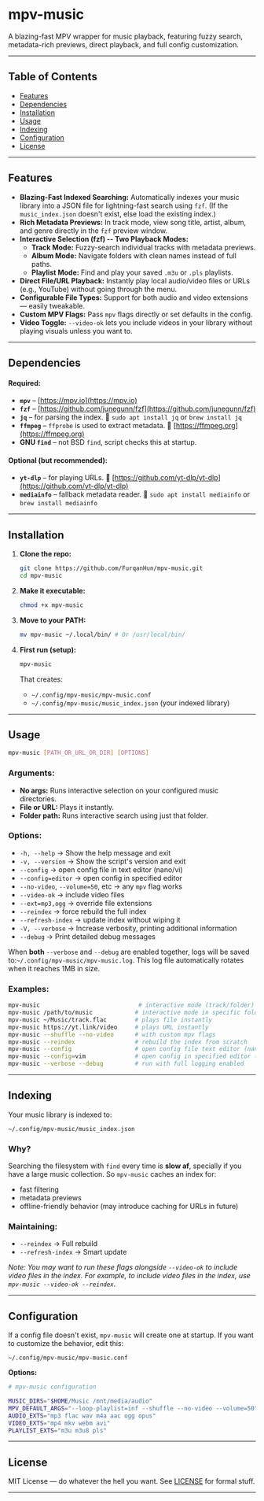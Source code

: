 # mpv-music
A blazing-fast MPV wrapper for music playback, featuring fuzzy search, metadata-rich previews, direct playback, and full config customization.

---

## Table of Contents

* [Features](#features)
* [Dependencies](#dependencies)
* [Installation](#installation)
* [Usage](#usage)
* [Indexing](#indexing)
* [Configuration](#configuration)
* [License](#license)

---

## Features

* **Blazing-Fast Indexed Searching:** Automatically indexes your music library into a JSON file for lightning-fast search using `fzf`. (If the `music_index.json` doesn't exist, else load the existing index.)
* **Rich Metadata Previews:** In track mode, view song title, artist, album, and genre directly in the `fzf` preview window.
* **Interactive Selection (fzf) -- Two Playback Modes:**
  * **Track Mode:** Fuzzy-search individual tracks with metadata previews.
  * **Album Mode:** Navigate folders with clean names instead of full paths.
  * **Playlist Mode:** Find and play your saved `.m3u` or `.pls` playlists.
* **Direct File/URL Playback:** Instantly play local audio/video files or URLs (e.g., YouTube) without going through the menu.
* **Configurable File Types:** Support for both audio and video extensions — easily tweakable.
* **Custom MPV Flags:** Pass `mpv` flags directly or set defaults in the config.
* **Video Toggle:** `--video-ok` lets you include videos in your library without playing visuals unless you want to.

---

## Dependencies

#### Required:
* **`mpv`** – [https://mpv.io](https://mpv.io)
* **`fzf`** – [https://github.com/junegunn/fzf](https://github.com/junegunn/fzf)
* **`jq`** – for parsing the index.
  🧪 `sudo apt install jq` or `brew install jq`
* **`ffmpeg`** – `ffprobe` is used to extract metadata.
  🎵 [https://ffmpeg.org](https://ffmpeg.org)
* **GNU `find`** – not BSD `find`, script checks this at startup.

#### Optional (but recommended):
* **`yt-dlp`** – for playing URLs.
  🔗 [https://github.com/yt-dlp/yt-dlp](https://github.com/yt-dlp/yt-dlp)
* **`mediainfo`** – fallback metadata reader.
  🧾 `sudo apt install mediainfo` or `brew install mediainfo`

---

## Installation

1. **Clone the repo:**
    ```bash
    git clone https://github.com/FurqanHun/mpv-music.git
    cd mpv-music
    ```

2. **Make it executable:**
    ```bash
    chmod +x mpv-music
    ```

3. **Move to your PATH:**
    ```bash
    mv mpv-music ~/.local/bin/ # Or /usr/local/bin/
    ```

4. **First run (setup):**
    ```bash
    mpv-music
    ```
    That creates:
    - `~/.config/mpv-music/mpv-music.conf`
    - `~/.config/mpv-music/music_index.json` (your indexed library)

---

## Usage

```bash
mpv-music [PATH_OR_URL_OR_DIR] [OPTIONS]
```

### Arguments:

* **No args:** Runs interactive selection on your configured music directories.
* **File or URL:** Plays it instantly.
* **Folder path:** Runs interactive search using just that folder.

### Options:

* `-h, --help` → Show the help message and exit
* `-v, --version` → Show the script's version and exit
* `--config` → open config file in text editor (nano/vi)
* `--config=editor` → open config in specified editor
* `--no-video`, `--volume=50`, etc → any `mpv` flag works
* `--video-ok` → include video files
* `--ext=mp3,ogg` → override file extensions
* `--reindex` → force rebuild the full index
* `--refresh-index` → update index without wiping it
* `-V, --verbose` → Increase verbosity, printing additional information
* `--debug` → Print detailed debug messages

When **both** `--verbose` and `--debug` are enabled together, logs will be saved to:`~/.config/mpv-music/mpv-music.log`. This log file automatically rotates when it reaches 1MB in size.

### Examples:

```bash
mpv-music                            # interactive mode (track/folder)
mpv-music /path/to/music            # interactive mode in specific folder
mpv-music ~/Music/track.flac        # plays file instantly
mpv-music https://yt.link/video     # plays URL instantly
mpv-music --shuffle --no-video      # with custom mpv flags
mpv-music --reindex                 # rebuild the index from scratch
mpv-music --config                  # open config file text editor (nano/vi)
mpv-music --config=vim              # open config in specified editor (like, vim here)
mpv-music --verbose --debug         # run with full logging enabled
```

---

## Indexing

Your music library is indexed to:

```
~/.config/mpv-music/music_index.json
```

### Why?

Searching the filesystem with `find` every time is **slow af**, specially if you have a large music collection. So `mpv-music` caches an index for:
- fast filtering
- metadata previews
- offline-friendly behavior (may introduce caching for URLs in future)

### Maintaining:

* `--reindex` → Full rebuild
* `--refresh-index` → Smart update

_Note: You may want to run these flags alongside `--video-ok` to include video files in the index. For example, to include video files in the index, use `mpv-music --video-ok --reindex`._

---

## Configuration
If a config file doesn't exist, `mpv-music` will create one at startup. If you want to customize the behavior, edit this:

```
~/.config/mpv-music/mpv-music.conf
```

**Options:**

```bash
# mpv-music configuration

MUSIC_DIRS="$HOME/Music /mnt/media/audio"
MPV_DEFAULT_ARGS="--loop-playlist=inf --shuffle --no-video --volume=50"
AUDIO_EXTS="mp3 flac wav m4a aac ogg opus"
VIDEO_EXTS="mp4 mkv webm avi"
PLAYLIST_EXTS="m3u m3u8 pls"
```

---

## License

MIT License — do whatever the hell you want.
See [LICENSE](LICENSE) for formal stuff.

---
